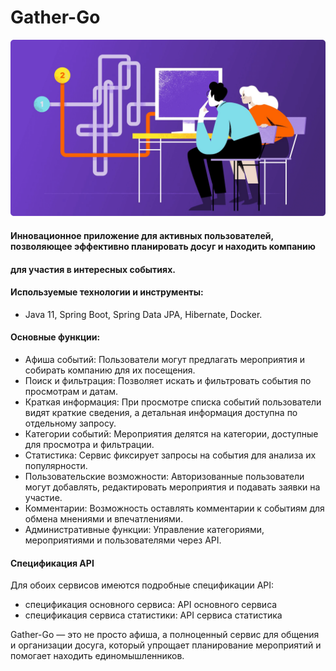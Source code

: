 # Gather-Go


![](https://github.com/mynameisSergey/Gather-Go/blob/main/img/use-case.png)

#### Инновационное приложение для активных пользователей, позволяющее эффективно планировать досуг и находить компанию 
#### для участия в интересных событиях.

#### Используемые технологии и инструменты:

* Java 11, Spring Boot, Spring Data JPA, Hibernate, Docker.

#### Основные функции:

* Афиша событий: Пользователи могут предлагать мероприятия и собирать компанию для их посещения.
* Поиск и фильтрация: Позволяет искать и фильтровать события по просмотрам и датам.
* Краткая информация: При просмотре списка событий пользователи видят краткие сведения, а детальная информация  доступна по отдельному запросу.
* Категории событий: Мероприятия делятся на категории, доступные для просмотра и фильтрации.
* Статистика: Сервис фиксирует запросы на события для анализа их популярности.
* Пользовательские возможности: Авторизованные пользователи могут добавлять, редактировать мероприятия и подавать  заявки на участие.
* Комментарии: Возможность оставлять комментарии к событиям для обмена мнениями и впечатлениями.
* Административные функции: Управление категориями, мероприятиями и пользователями через API.

#### Спецификация API
Для обоих сервисов имеются подробные спецификации API:

* спецификация основного сервиса: API основного сервиса
* спецификация сервиса статистики: API сервиса статистика


Gather-Go — это не просто афиша, а полноценный сервис для общения и организации досуга, который упрощает планирование  мероприятий и помогает находить единомышленников.